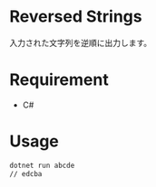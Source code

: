 # Reversed Strings
入力された文字列を逆順に出力します。

# Requirement
* C#

# Usage
```bash
dotnet run abcde
// edcba
```
